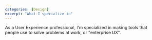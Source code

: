```yaml
---
categories: [Design]
excerpt: "What I specialize in"
---
```

As a User Experience professional, I'm specialized in making tools that people use to solve problems at work, or "enterprise UX".